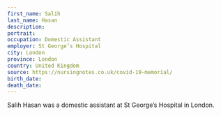 ```yaml
---
first_name: Salih
last_name: Hasan
description: 
portrait: 
occupation: Domestic Assistant
employer: St George’s Hospital
city: London
province: London
country: United Kingdom
source: https://nursingnotes.co.uk/covid-19-memorial/
birth_date: 
death_date: 
---
```


Salih Hasan was a domestic assistant at St George’s Hospital in London.